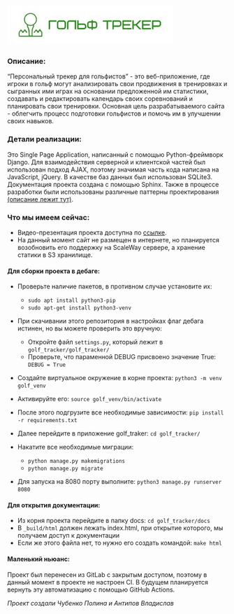 # ![лого](/golf_tracker/personal_golf_tracker/static/imgs/logo_text.jpg)

### Описание:
“Персональный трекер для гольфистов” - это веб-приложение, где игроки в гольф могут анализировать свои продвижения в тренировках и сыгранных ими играх на основании предложенной им статистики, создавать и редактировать календарь своих соревнований и планировать свои тренировки. Основная цель разрабатываемого сайта - облегчить процесс подготовки гольфистов и помочь им в улучшении своих навыков.

### Детали реализации:
Это Single Page Application, написанный с помощью Python-фреймворк Django. Для взаимодействия серверной и клиентской частей был использован подход AJAX, поэтому значимая часть кода написана на JavaScript, jQuery. В качестве баз данных был использован SQLite3. Документация проекта создана с помощью Sphinx. Также в процессе разработки были использованы различные паттерны проектирования [(описание лежит тут)](/patterns.md).

### Что мы имеем сейчас:
- Видео-презентация проекта доступна по [ссылке](https://drive.google.com/file/d/13gk31ck9SUJkVKQunnzZRqERwwGj--oJ/view).
- На данный момент сайт не размещен в интернете, но планируется возобновить его поддержку на ScaleWay сервере, а хранение статики в S3 хранилище.

#### Для сборки проекта в дебаге:

- Проверьте наличие пакетов, в противном случае установите их:
    - ```sudo apt install python3-pip```
    - ```sudo apt-get install python3-venv```

- При скачивании этого репозитория в настройках флаг дебага истинен, но вы можете проверить это вручную:
    - Откройте файл ```settings.py```, который лежит в ```golf_tracker/golf_tracker/```
    - Проверьте, что параменной DEBUG присвоено значение True: ```DEBUG = True```

- Создайте виртуальное окружение в корне проекта: ```python3 -m venv golf_venv```

- Активируйте его: ```source golf_venv/bin/activate```

- После этого подгрузите все необходимые зависимости: ```pip install -r requirements.txt```

- Далее перейдите в приложение golf_traker: ```cd golf_tracker/```

- Накатите все необходимые миграции:
    - ```python manage.py makemigrations```
    - ```python manage.py migrate```

- Для запуска на 8080 порту выполните: ```python3 manage.py runserver 8080```

#### Для открытия документации:
- Из корня проекта перейдите в папку docs: ```cd golf_tracker/docs```
- В ```_build/html``` должен лежать index.html, при открытие которого, мы получаем доступ к документации
- Если же этого файла нет, то нужно его создать командой: ```make html```

#### Маленький ньюанс:
Проект был перенесен из GitLab с закрытым доступом, поэтому в данный момент в проекте не настроен CI. В будущем планируется вернуть эту автоматизацию с помощью GitHub Actions.

*Проект создали Чубенко Полина и Антипов Владислав*
